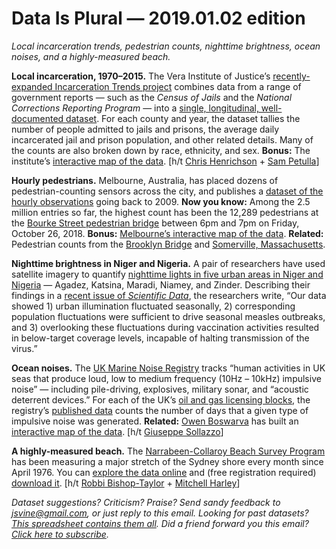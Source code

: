 Data Is Plural — 2019.01.02 edition
===================================

*Local incarceration trends, pedestrian counts, nighttime brightness, ocean noises, and a highly-measured beach.*


__Local incarceration, 1970–2015.__ The Vera Institute of Justice’s [recently-expanded Incarceration Trends project](https://www.vera.org/blog/expanding-our-knowledge-on-local-incarceration-trends) combines data from a range of government reports — such as the *Census of Jails* and the *National Corrections Reporting Program* — into a [single, longitudinal, well-documented dataset](https://github.com/vera-institute/incarceration_trends). For each county and year, the dataset tallies the number of people admitted to jails and prisons, the average daily incarcerated jail and prison population, and other related details. Many of the counts are also broken down by race, ethnicity, and sex. __Bonus:__ The institute’s [interactive map of the data](http://trends.vera.org/incarceration-rates). [h/t [Chris Henrichson](https://twitter.com/chenrichson/status/1073642842566918145) + [Sam Petulla](https://twitter.com/spetulla)]


__Hourly pedestrians.__ Melbourne, Australia, has placed dozens of pedestrian-counting sensors across the city, and publishes a [dataset of the hourly observations](https://data.melbourne.vic.gov.au/Transport-Movement/Pedestrian-volume-updated-monthly-/b2ak-trbp) going back to 2009. __Now you know:__ Among the 2.5 million entries so far, the highest count has been the 12,289 pedestrians at the [Bourke Street pedestrian bridge](https://mapio.net/pic/p-36548659/) between 6pm and 7pm on Friday, October 26, 2018. __Bonus:__ [Melbourne’s interactive map of the data](http://www.pedestrian.melbourne.vic.gov.au/). __Related:__ Pedestrian counts from the [Brooklyn Bridge](https://data.cityofnewyork.us/Transportation/Brooklyn-Bridge-Automated-Pedestrian-Counts-Demons/6fi9-q3ta) and [Somerville, Massachusetts](https://data.somervillema.gov/dataset/Bicycle-Pedestrian-Counts/qu9x-4xq5).


__Nighttime brightness in Niger and Nigeria.__ A pair of researchers have used satellite imagery to quantify [nighttime lights in five urban areas in Niger and Nigeria](https://scholarsphere.psu.edu/concern/generic_works/cjs956g06f) — Agadez, Katsina, Maradi, Niamey, and Zinder. Describing their findings in a [recent issue of *Scientific Data*](https://www.nature.com/articles/sdata2018256), the researchers write, “Our data showed 1) urban illumination fluctuated seasonally, 2) corresponding population fluctuations were sufficient to drive seasonal measles outbreaks, and 3) overlooking these fluctuations during vaccination activities resulted in below-target coverage levels, incapable of halting transmission of the virus.”


__Ocean noises.__ The [UK Marine Noise Registry](http://jncc.defra.gov.uk/page-7070) tracks “human activities in UK seas that produce loud, low to medium frequency (10Hz – 10kHz) impulsive noise” — including pile-driving, explosives, military sonar, and “acoustic deterrent devices.” For each of the UK’s [oil and gas licensing blocks](https://www.ogauthority.co.uk/data-centre/data-downloads-and-publications/licence-data/), the registry’s [published data](https://data.gov.uk/search?q=%22Marine+Noise+Registry%22&filters%5Bpublisher%5D=Joint+Nature+Conservation+Committee&filters%5Btopic%5D=&filters%5Bformat%5D=&sort=recent) counts the number of days that a given type of impulsive noise was generated. __Related:__ [Owen Boswarva](https://www.owenboswarva.com/) has built an [interactive map of the data](https://www.datadaptive.com/mnr/). [h/t [Giuseppe Sollazzo](https://us5.campaign-archive.com/?u=77ecabbd32e97a6caa9d7d40b&id=f6b38561d7)]


__A highly-measured beach.__ The [Narrabeen-Collaroy Beach Survey Program](http://narrabeen.wrl.unsw.edu.au/) has been measuring a major stretch of the Sydney shore every month since April 1976. You can [explore the data online](http://narrabeen.wrl.unsw.edu.au/explore_data/) and (free registration required) [download it](http://narrabeen.wrl.unsw.edu.au/download/narrabeen/). [h/t [Robbi Bishop-Taylor](https://twitter.com/EarthObserved/status/1070866071165448193) + [Mitchell Harley](https://twitter.com/DocHarleyMD/status/1070870424869777408)]


*Dataset suggestions? Criticism? Praise? Send sandy feedback to <jsvine@gmail.com>, or just reply to this email. Looking for past datasets? [This spreadsheet contains them all](https://docs.google.com/spreadsheets/d/1wZhPLMCHKJvwOkP4juclhjFgqIY8fQFMemwKL2c64vk). Did a friend forward you this email? [Click here to subscribe](https://tinyletter.com/data-is-plural).*